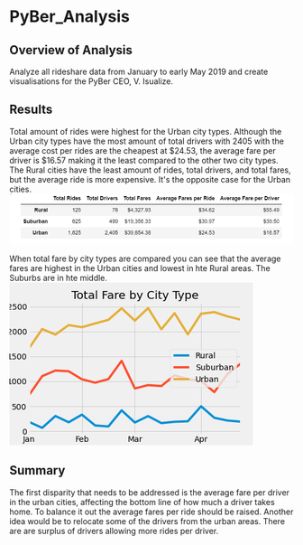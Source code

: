 # PyBer_Analysis

## Overview of Analysis
Analyze all rideshare data from January to early May 2019 and create visualisations for the PyBer CEO, V. Isualize.

## Results
Total amount of rides were highest for the Urban city types. Although the Urban city types have the most amount of total drivers with 2405 with the average cost per rides are the cheapest at $24.53, the average fare per driver is $16.57 making it the least compared to the other two city types. The Rural cities have the least amount of rides, total drivers, and total fares, but the average ride is more expensive. It's the opposite case for the Urban cities.
![Pyber Summary](https://github.com/67owilliams/PyBer_Analysis/blob/main/Analysis/PyBer_Type_Summary.png)

When total fare by city types are compared you can see that the average fares are highest in the Urban cities and lowest in hte Rural areas. The Suburbs are in hte middle. 
![Pyber Graph](https://github.com/67owilliams/PyBer_Analysis/blob/main/Analysis/PyBer_fare_summary.png)

## Summary
The first disparity that needs to be addressed is the average fare per driver in the urban cities, affecting the bottom line of how much a driver takes home. To balance it out the average fares per ride should be raised. Another idea would be to relocate some of the drivers from the urban areas. There are are surplus of drivers allowing more rides per driver.
